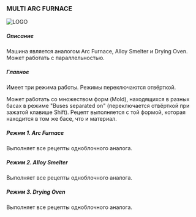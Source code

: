### MULTI ARC FURNACE

![LOGO](https://gtimpact.space/media/gregtech/ParArc.png)

##### Описание

Машина является аналогом Arc Furnace, Alloy Smelter и Drying Oven. Может работать с параллельностью.

##### Главное

Имеет три режима работы. Режимы переключаются отвёрткой.

Может работать со множеством форм (Mold), находящихся в разных басах в режиме "Buses separated on" (переключается отвёрткой при зажатой клавише Shift). Рецепт выполняется с той формой, которая находится в том же басе, что и материал.

##### Режим 1. Arc Furnace

Выполняет все рецепты одноблочного аналога.

##### Режим 2. Alloy Smelter

Выполняет все рецепты одноблочного аналога.

##### Режим 3. Drying Oven

Выполняет все рецепты одноблочного аналога.
